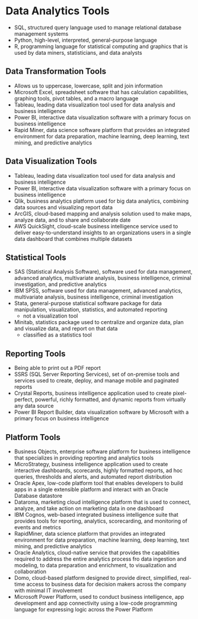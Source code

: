 # Data Analytics Tools

- SQL, structured query language used to manage relational database management systems
- Python, high-level, interpreted, general-purpose language
- R, programming language for statistical computing and graphics that is used by data miners, statisticians, and data analysts

## Data Transformation Tools

- Allows us to uppercase, lowercase, split and join information
- Microsoft Excel, spreadsheet software that has calculation capabilities, graphing tools, pivot tables, and a macro language
- Tableau, leading data visualization tool used for data analysis and business intelligence
- Power BI, interactive data visualization software with a primary focus on business intelligence
- Rapid Miner, data science software platform that provides an integrated environment for data preparation, machine learning, deep learning, text mining, and predictive analytics

## Data Visualization Tools

- Tableau, leading data visualization tool used for data analysis and business intelligence
- Power BI, interactive data visualization software with a primary focus on business intelligence
- Qlik, business analytics platform used for big data analytics, combining data sources and visualizing report data
- ArcGIS, cloud-based mapping and analysis solution used to make maps, analyze data, and to share and collaborate date
- AWS QuickSight, cloud-scale business intelligence service used to deliver easy-to-understand insights to an organizations users in a single data dashboard that combines multiple datasets

## Statistical Tools

- SAS (Statistical Analysis Software), software used for data management, advanced analytics, multivariate analysis, business intelligence, criminal investigation, and predictive analytics
- IBM SPSS, software used for data management, advanced analytics, multivariate analysis, business intelligence, criminal investigation
- Stata, general-purpose statistical software package for data manipulation, visualization, statistics, and automated reporting
    - not a visualization tool
- Minitab, statistics package used to centralize and organize data, plan and visualize data, and report on that data
    - classified as a statistics tool

## Reporting Tools

- Being able to print out a PDF report
- SSRS (SQL Server Reporting Services), set of on-premise tools and services used to create, deploy, and manage mobile and paginated reports
- Crystal Reports, business intelligence application used to create pixel-perfect, powerful, richly formatted, and dynamic reports from virtually any data source
- Power BI Report Builder, data visualization software by Microsoft with a primary focus on business intelligence

## Platform Tools

- Business Objects, enterprise software platform for business intelligence that specializes in providing reporting and analytics tools
- MicroStrategy, business intelligence application used to create interactive dashboards, scorecards, highly formatted reports, ad hoc queries, thresholds and alerts, and automated report distribution
- Oracle Apex, low-code platform tool that enables developers to build apps in a single extensible platform and interact with an Oracle Database datastore
- Dataroma, marketing cloud intelligence platform that is used to connect, analyze, and take action on marketing data in one dashboard
- IBM Cognos, web-based integrated business intelligence suite that provides tools for reporting, analytics, scorecarding, and monitoring of events and metrics
- RapidMiner, data science platform that provides an integrated environment for data preparation, machine learning, deep learning, text mining, and predictive analytics
- Oracle Analytics, cloud-native service that provides the capabilities required to address the entire analytics process fro data ingestion and modeling, to data preparation and enrichment, to visualization and collaboration
- Domo, cloud-based platform designed to provide direct, simplified, real-time access to business data for decision makers across the company with minimal IT involvement
- Microsoft Power Platform, used to conduct business intelligence, app development and app connectivity using a low-code programming language for expressing logic across the Power Platform

